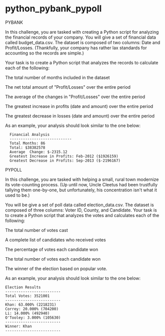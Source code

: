 # python_pybank_pypoll

PYBANK

In this challenge, you are tasked with creating a Python script for analyzing the financial records of your company. You will give a set of financial data called budget_data.csv. The dataset is composed of two columns: Date and Profit/Losses. (Thankfully, your company has rather lax standards for accounting so the records are simple.)


Your task is to create a Python script that analyzes the records to calculate each of the following:


The total number of months included in the dataset


The net total amount of "Profit/Losses" over the entire period


The average of the changes in "Profit/Losses" over the entire period


The greatest increase in profits (date and amount) over the entire period


The greatest decrease in losses (date and amount) over the entire period




As an example, your analysis should look similar to the one below:

      Financial Analysis
      ----------------------------
      Total Months: 86
      Total: $38382578
      Average  Change: $-2315.12
      Greatest Increase in Profits: Feb-2012 ($1926159)
      Greatest Decrease in Profits: Sep-2013 ($-2196167)




PYPOLL

In this challenge, you are tasked with helping a small, rural town modernize its vote-counting process. (Up until now, Uncle Cleetus had been trustfully tallying them one-by-one, but unfortunately, his concentration isn't what it used to be.)


You will be give a set of poll data called election_data.csv. The dataset is composed of three columns: Voter ID, County, and Candidate. Your task is to create a Python script that analyzes the votes and calculates each of the following:


The total number of votes cast


A complete list of candidates who received votes


The percentage of votes each candidate won


The total number of votes each candidate won


The winner of the election based on popular vote.




As an example, your analysis should look similar to the one below:

    Election Results
    -------------------------
    Total Votes: 3521001
    -------------------------
    Khan: 63.000% (2218231)
    Correy: 20.000% (704200)
    Li: 14.000% (492940)
    O'Tooley: 3.000% (105630)
    -------------------------
    Winner: Khan
    -------------------------



